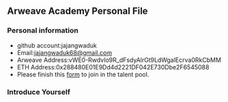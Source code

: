 ## Arweave Academy Personal File

### Personal information

- github account:jajangwaduk
- Email:jajangwaduk68@gmail.com
- Arweave Address:vWE0-RwdvIo9R_dFsdyAlrGt9LdWgalEcrva0RkCbMM
- ETH Address:0x288480E01E9Dd4d2221DF042E730Dbe2F6545088
- Please finish this [form](https://docs.google.com/forms/d/e/1FAIpQLSfWA5fIIcBgmRppm3jNz5vmf9Mai_QMVil-2pO4r7YKn_Zhtw/viewform?usp=sf_link) to join in the talent pool.

### Introduce Yourself
